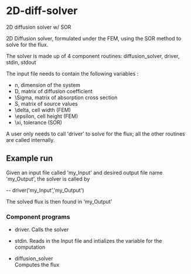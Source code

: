 # 2D-diff-solver
2D diffusion solver w/ SOR

2D Diffusion solver, formulated under the FEM, using the SOR method to solve for the flux.

The solver is made up of 4 component routines: diffusion_solver, driver, stdin, stdout

The input file needs to contain the following variables :
* n,  dimension of the system
* D, matrix of diffusion coefficient
* \Sigma, matrix of absorption cross section
* S, matrix of source values
* \delta, cell width (FEM)
* \epsilon, cell height (FEM)
* \xi, tolerance (SOR)

A user only needs to call 'driver' to solve for the flux; all the other routines are called internally.

## Example run
Given an input file called 'my_Input' and desired output file name 'my_Output', the solver is called by

-- driver('my_Input','my_Output')

The solved flux is then found in 'my_Output'

### Component programs

* driver. 
Calls the solver

* stdin. 
Reads in the Input file and intializes the variable for the computation

* diffusion_solver  
Computes the flux
